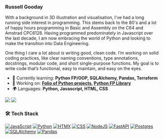 ### Russell Gooday

With a background in 3D illustration and visualisation, I've had a long running side interest in programming. This stems back to the 80's and a lot of happy hours programming in Basic and Assembly on the C64 and Amstrad CPC6128. Having programmed predominately in Javascript over the last decade, I am now embracing the world of Python and looking to make the transition into Data Engineering.

One thing I care a lot about is writing good, clean code. I’m working on solid coding practices, like clear naming conventions, type annotations, docstrings, modular code, and short single-purpose functions. My goal is to write code that’s functional, easy to maintain, and easy on the eyes.

- 🌱 Currently learning: **Python FP/OOP, SQLAlchemy, Pandas, Terraform**
- 🔭 Working on: **[Folio of Python projects](https://github.com/russgooday/northcoders-course-projects), [Python FP Library](https://github.com/russgooday/functional_python)**
- 🌍 Languages: **Python, Javascript, HTML, CSS**

[<img src='https://img.shields.io/badge/LinkedIn-0A66C2?style=flat&logo=linkedin&logoColor=white'>](https://www.linkedin.com/in/russell-gooday-1b890a69/)  [<img src='https://img.shields.io/badge/Codepen-000000?style=flat&logo=codepen&logoColor=white'>](https://codepen.io/collection/rxGpxw)

### 🛠 Tech Stack	
[![JavaScript](https://img.shields.io/badge/JavaScript-F7DF1E?logo=javascript&logoColor=000)](#)  [![Python](https://img.shields.io/badge/Python-3776AB?logo=python&logoColor=fff)](#)  [![HTMX](https://img.shields.io/badge/HTMX-36C?logo=htmx&logoColor=fff)](#)  [![CSS](https://img.shields.io/badge/CSS-1572B6?logo=css3&logoColor=fff)](#)  [![NodeJS](https://img.shields.io/badge/Node.js-6DA55F?logo=node.js&logoColor=white)](#)  [![FastAPI](https://img.shields.io/badge/FastAPI-009485.svg?logo=fastapi&logoColor=white)](#)  [![Postgres](https://img.shields.io/badge/Postgres-%23316192.svg?logo=postgresql&logoColor=white)](#)  [![SQLAlchemy](https://img.shields.io/badge/SQLAlchemy-306998?logo=python&logoColor=white)](#)  [![Pandas](https://img.shields.io/badge/-Pandas-333333?style=flat&logo=pandas)](#)
